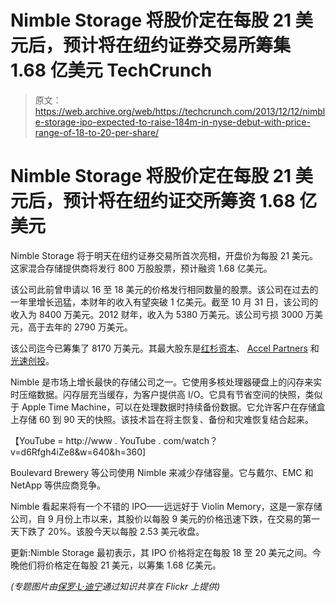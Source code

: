 # Nimble Storage 将股价定在每股 21 美元后，预计将在纽约证券交易所筹集 1.68 亿美元 TechCrunch

> 原文：<https://web.archive.org/web/https://techcrunch.com/2013/12/12/nimble-storage-ipo-expected-to-raise-184m-in-nyse-debut-with-price-range-of-18-to-20-per-share/>

# Nimble Storage 将股价定在每股 21 美元后，预计将在纽约证交所筹资 1.68 亿美元

Nimble Storage 将于明天在纽约证券交易所首次亮相，开盘价为每股 21 美元。这家混合存储提供商将发行 800 万股股票，预计融资 1.68 亿美元。

该公司此前曾申请以 16 至 18 美元的价格发行相同数量的股票。该公司在过去的一年里增长迅猛，本财年的收入有望突破 1 亿美元。截至 10 月 31 日，该公司的收入为 8400 万美元。2012 财年，收入为 5380 万美元。该公司亏损 3000 万美元，高于去年的 2790 万美元。

该公司迄今已筹集了 8170 万美元。其最大股东是[红杉资本](https://web.archive.org/web/20221209065602/http://www.crunchbase.com/financial-organization/sequoia-capital)、 [Accel Partners](https://web.archive.org/web/20221209065602/http://www.crunchbase.com/financial-organization/accel-partners) 和[光速创投](https://web.archive.org/web/20221209065602/http://www.crunchbase.com/financial-organization/lightspeed-venture-partners)。

Nimble 是市场上增长最快的存储公司之一。它使用多核处理器硬盘上的闪存来实时压缩数据。闪存层充当缓存，为客户提供高 I/O。它具有节省空间的快照，类似于 Apple Time Machine，可以在处理数据时持续备份数据。它允许客户在存储盒上存储 60 到 90 天的快照。该技术旨在将主恢复、备份和灾难恢复结合起来。

【YouTube = http://www . YouTube . com/watch？v=d6Rfgh4iZe8&w=640&h=360]

Boulevard Brewery 等公司使用 Nimble 来减少存储容量。它与戴尔、EMC 和 NetApp 等供应商竞争。

Nimble 看起来将有一个不错的 IPO——远远好于 Violin Memory，这是一家存储公司，自 9 月份上市以来，其股价以每股 9 美元的价格迅速下跌，在交易的第一天下跌了 20%。该股今天以每股 2.53 美元收盘。

更新:Nimble Storage 最初表示，其 IPO 价格将定在每股 18 至 20 美元之间。今晚他们将价格定在每股 21 美元，以筹集 1.68 亿美元。

*(专题图片由[保罗·L·迪宁](https://web.archive.org/web/20221209065602/http://www.flickr.com/photos/pauldineen/)通过知识共享在 Flickr 上提供)*